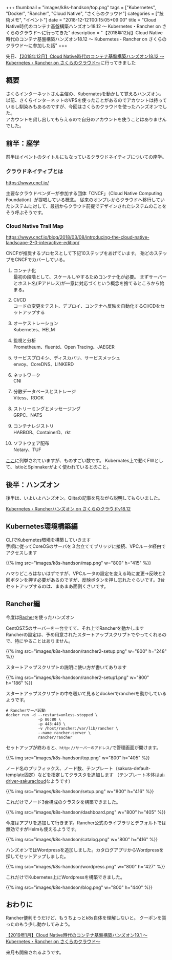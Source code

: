 +++
thumbnail = "images/k8s-handson/top.png"
tags = ["Kubernetes", "Docker", "Rancher", "Cloud Native", "さくらのクラウド"]
categories = ["技術メモ", "イベント"]
date = "2018-12-12T00:15:05+09:00"
title = "Cloud Native時代のコンテナ基盤構築ハンズオン18.12 ～ Kubernetes・Rancher on さくらのクラウド～に行ってきた"
description = "【2018年12月】Cloud Native時代のコンテナ基盤構築ハンズオン18.12 ～ Kubernetes・Rancher on さくらのクラウド～に参加した話"
+++

先日、[【2018年12月】Cloud Native時代のコンテナ基盤構築ハンズオン18.12 ～ Kubernetes・Rancher on さくらのクラウド～](https://sakura-kanto.doorkeeper.jp/events/82838)に行ってきました

## 概要

さくらインターネットさん主催の、Kubernatesを動かして覚えるハンズオン。  
以前、さくらインターネットのVPSを使ったことがあるのでアカウントは持っているし馴染みもあるのですが、今回はさくらのクラウドを使ったハンズオンでした。  
アカウントを貸し出してもらえるので自分のアカウントを使うことはありませんでした。

## 前半：座学

前半はイベントのタイトルにもなっているクラウドネイティブについての座学。

### クラウドネイティブとは

https://www.cncf.io/

主要なクラウドベンダーが参加する団体「CNCF」（Cloud Native Computing Foundation）が提唱している概念。
従来のオンプレからクラウドへ移行していたシステムに対して、最初からクラウド前提でデザインされたシステムのことをそう呼ぶそうです。

### Cloud Native Trail Map
https://www.cncf.io/blog/2018/03/08/introducing-the-cloud-native-landscape-2-0-interactive-edition/

CNCFが推奨するプロセスとして下記10ステップをあげています。
殆どのステップをCNCFでカバーしている。

1. コンテナ化  
最初の段階として、スケールしやするためコンテナ化が必要。
まずサーバーとホスト名(IPアドレス)が一意に対応づくという概念を捨てるところから始まる。

2. CI/CD  
コードの変更をテスト、デプロイ、コンテナへ反映を自動化するCI/CDをセットアップする

3. オーケストレーション  
Kubernetes、HELM

4. 監視と分析  
Prometheum、fluentd、Open Tracing、JAEGER

5. サービスプロキシ、ディスカバリ、サービスメッシュ  
envoy、CoreDNS、LINKERD

6. ネットワーク  
CNI

7. 分散データベースとストレージ  
Vitess、ROOK

8. ストリーミングとメッセージング  
GRPC、NATS

9. コンテナレジストリ  
HARBOR、ContainerD、rkt

10. ソフトウェア配布  
Notary、TUF

[ここ](https://landscape.cncf.io/)に列挙されていますが、ものすごい数です。
Kubernates上で動くFWとして、IstioとSpinnakerがよく使われているとのこと。




## 後半：ハンズオン

後半は、いよいよハンズオン。Qiitaの記事を見ながら説明してもらいました。

[Kubernetes・Rancherハンズオン on さくらのクラウドv18.12](https://qiita.com/zembutsu/items/41837d953a518c0b7f9e)

## Kubernetes環境構築編

CLIでKubernetes環境を構築していきます  
手順に従ってCoreOSのサーバを３台立ててブリッジに接続、VPCルータ経由でアクセスします

{{% img src="images/k8s-handson/map.png" w="800" h="415" %}}

ハマりどころはないはずですが、VPCルータの設定を変える時に変更→反映と2回ボタンを押す必要があるのですが、反映ボタンを押し忘れたぐらいです。3台セットアップするのは、まあまあ面倒くさいです。

## Rancher編

今度は[Racher](https://www.rancher.co.jp/)を使ったハンズオン

CentOS7.5のサーバーを一台立てて、それ上でRancherを動かします  
Rancherの設定は、予め用意されたスタートアップスクリプトでやってくれるので、特にやることはありません。

{{% img src="images/k8s-handson/rancher2-setup.png" w="800" h="248" %}}

スタートアップスクリプトの説明に使い方が書いてあります

{{% img src="images/k8s-handson/rancher2-setup1.png" w="800" h="186" %}}

スタートアップスクリプトの中を覗いて見るとdockerでrancherを動かしているようです。


```
# Rancherサーバ起動
docker run -d --restart=unless-stopped \
              -p 80:80 \
              -p 443:443 \
              -v /host/rancher:/var/lib/rancher \
              --name rancher-server \
              rancher/rancher
```

セットアップが終わると、`http://サーバーのアドレス/`で管理画面が開けます。

{{% img src="images/k8s-handson/top.png" w="800" h="405" %}}

ノード名のプリフィックス、ノード数、テンプレート（sakura-default-template固定）などを指定してクラスタを追加します
（テンプレート本体は[ui-driver-sakuracloud](https://sacloud.github.io/ui-driver-sakuracloud/)なようです）

{{% img src="images/k8s-handson/setup.png" w="800" h="416" %}}

これだけでノード3台構成のクラスタを構築できました。

{{% img src="images/k8s-handson/dashboard.png" w="800" h="405" %}}

今度はアプリを追加して行きます。Rancher公式のライブラリとデフォルトでは無効ですがHelmも使えるようです。

{{% img src="images/k8s-handson/catalog.png" w="800" h="416" %}}

ハンズオンではWordpressを追加しました。カタログアプリからWordpressを探してセットアップしました。

{{% img src="images/k8s-handson/wordpress.png" w="800" h="427" %}}

これだけでKubernetes上にWordpressを構築できました。

{{% img src="images/k8s-handson/blog.png" w="800" h="440" %}}


## おわりに

Rancher便利そうだけど、もうちょっとk8s自体を理解しないと。
クーポンを貰ったのもう少し動かしてみよう。

[【2019年1月】Cloud Native時代のコンテナ基盤構築ハンズオン19.1 ～ Kubernetes・Rancher on さくらのクラウド～](https://sakura-kanto.doorkeeper.jp/events/82839)

来月も開催されるようです。